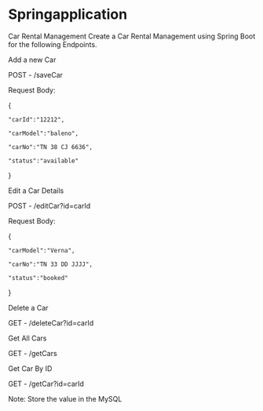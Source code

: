 # Springapplication

Car Rental Management
Create a Car Rental Management using Spring Boot for the following Endpoints.



Add a new Car

POST - /saveCar

Request Body: 

{

    "carId":"12212",

    "carModel":"baleno",

    "carNo":"TN 38 CJ 6636",

    "status":"available"

}



Edit a Car Details

POST - /editCar?id=carId

Request Body:

{

    "carModel":"Verna",

    "carNo":"TN 33 DD JJJJ",

    "status":"booked"

}



Delete a Car

GET - /deleteCar?id=carId



Get All Cars

GET - /getCars

  
  
Get Car By ID

GET - /getCar?id=carId


Note:
Store the value in the MySQL
